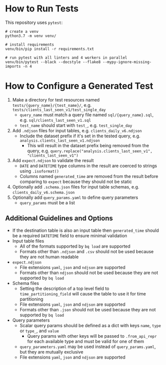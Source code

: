 How to Run Tests
===

This repository uses `pytest`:

```
# create a venv
python3.7 -m venv venv/

# install requirements
venv/bin/pip install -r requirements.txt

# run pytest with all linters and 4 workers in parallel
venv/bin/pytest --black --docstyle --flake8 --mypy-ignore-missing-imports -n 4
```

How to Configure a Generated Test
===

1. Make a directory for test resources named `tests/{query_name}/{test_name}/`,
   e.g. `tests/clients_last_seen_v1/test_single_day`
   - `query_name` must match a query file named `sql/{query_name}.sql`, e.g.
     `sql/clients_last_seen_v1.sql`
   - `test_name` should start with `test_`, e.g. `test_single_day`
1. Add `.ndjson` files for input tables, e.g. `clients_daily_v6.ndjson`
   - Include the dataset prefix if it's set in the tested query,
     e.g. `analysis.clients_last_seen_v1.ndjson`
     - This will result in the dataset prefix being removed from the query,
       e.g. `query.replace("analysis.clients_last_seen_v1",
       "clients_last_seen_v1")`
1. Add `expect.ndjson` to validate the result
   - `DATE` and `DATETIME` type columns in the result are coerced to strings
     using `.isoformat()`
   - Columns named `generated_time` are removed from the result before
     comparing to `expect` because they should not be static
1. Optionally add `.schema.json` files for input table schemas, e.g.
   `clients_daily_v6.schema.json`
1. Optionally add `query_params.yaml` to define query parameters
   - `query_params` must be a list

Additional Guidelines and Options
---

- If the destination table is also an input table then `generated_time` should
  be a required `DATETIME` field to ensure minimal validation
- Input table files
   - All of the formats supported by `bq load` are supported
   - Formats other than `.ndjson` and `.csv` should not be used because they
     are not human readable
- `expect.ndjson`
   - File extensions `yaml`, `json` and `ndjson` are supported
   - Formats other than `ndjson` should not be used because they are not
     supported by `bq load`
- Schema files
  - Setting the description of a top level field to `time_partitioning_field`
    will cause the table to use it for time partitioning
  - File extensions `yaml`, `json` and `ndjson` are supported
  - Formats other than `.json` should not be used because they are not
    supported by `bq load`
- Query parameters
  - Scalar query params should be defined as a dict with keys `name`, `type` or
    `type_`, and `value`
    - Query params with other keys will be passed to `.from_api_repr` for
      each available type and must be valid for one of them
  - `query_parameters.yaml` may be used instead of `query_params.yaml`, but
    they are mutually exclusive
  - File extensions `yaml`, `json` and `ndjson` are supported
